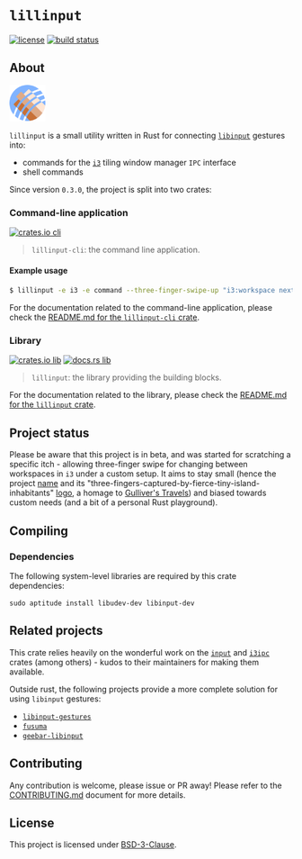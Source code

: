 # `lillinput`

[![license]](LICENSE)
[![build status]](https://github.com/diego-plan9/lillinput/actions/workflows/default.yml)

## About

<img src="doc/assets/logo.svg" width="64px" alt="lillinput logo">

`lillinput` is a small utility written in Rust for connecting [`libinput`]
gestures into:
* commands for the [`i3`] tiling window manager `IPC` interface
* shell commands

Since version `0.3.0`, the project is split into two crates:

### Command-line application

[![crates.io cli]](https://crates.io/crates/lillinput-cli)

> `lillinput-cli`: the command line application.

#### Example usage

```bash
$ lillinput -e i3 -e command --three-finger-swipe-up "i3:workspace next" --three-finger-swipe-down "command:touch /tmp/myfile"
```

For the documentation related to the command-line application, please check the
[README.md for the `lillinput-cli` crate].

### Library

[![crates.io lib]](https://crates.io/crates/lillinput)
[![docs.rs lib]](https://docs.rs/lillinput)

> `lillinput`: the library providing the building blocks.

For the documentation related to the library, please check the
[README.md for the `lillinput` crate].

## Project status

Please be aware that this project is in beta, and was started for scratching
a specific itch - allowing three-finger swipe for changing between workspaces
in `i3` under a custom setup. It aims to stay small (hence the project [name]
and its "three-fingers-captured-by-fierce-tiny-island-inhabitants" [logo], a
homage to [Gulliver's Travels]) and biased towards custom needs (and a bit of a
personal Rust playground).

## Compiling

### Dependencies

The following system-level libraries are required by this crate dependencies:

```
sudo aptitude install libudev-dev libinput-dev
```

## Related projects

This crate relies heavily on the wonderful work on the [`input`] and [`i3ipc`]
crates (among others) - kudos to their maintainers for making them available.

Outside rust, the following projects provide a more complete solution for using
`libinput` gestures:

* [`libinput-gestures`]
* [`fusuma`]
* [`geebar-libinput`]

## Contributing

Any contribution is welcome, please issue or PR away! Please refer to the
[CONTRIBUTING.md] document for more details.

## License

This project is licensed under [BSD-3-Clause].

[BSD-3-Clause]: LICENSE
[`i3`]: https://i3wm.org/
[`libinput`]: https://www.freedesktop.org/wiki/Software/libinput/

[README.md for the `lillinput-cli` crate]: crates/lillinput-cli
[README.md for the `lillinput` crate]: crates/lillinput
[CONTRIBUTING.md]: CONTRIBUTING.md

[`i3ipc`]: https://github.com/tmerr/i3ipc-rs
[`input`]: https://github.com/Smithay/input.rs

[Gulliver's Travels]: https://en.wikipedia.org/wiki/Gulliver%27s_Travels
[name]: https://en.wikipedia.org/wiki/Lilliput_and_Blefuscu
[logo]: doc/assets/logo.svg

[`libinput-gestures`]: https://github.com/bulletmark/libinput-gestures
[`fusuma`]: https://github.com/iberianpig/fusuma
[`geebar-libinput`]: https://github.com/Coffee2CodeNL/gebaar-libinput

[crates.io cli]: https://img.shields.io/crates/v/lillinput-cli
[crates.io lib]: https://img.shields.io/crates/v/lillinput
[license]: https://img.shields.io/crates/l/lillinput
[build status]: https://github.com/diego-plan9/lillinput/actions/workflows/default.yml/badge.svg
[docs.rs lib]: https://img.shields.io/docsrs/lillinput
